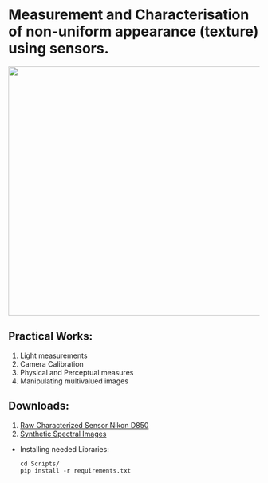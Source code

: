 # Measurement and Characterisation of non-uniform appearance (texture) using sensors.
<img src="https://hr2s.labo.univ-poitiers.fr/wp-content/uploads/sites/824/2025/03/xDessin1-1-1024x648.jpg.pagespeed.ic.6-DSTxVL67.jpg" height ="500" width="1000">



## Practical Works: 
1. Light measurements
2. Camera Calibration
3. Physical and Perceptual measures
4. Manipulating multivalued images



## Downloads:
1. [Raw Characterized Sensor Nikon D850](https://drive.google.com/drive/folders/1S5UD7jXfGF4zW0iJ7FCIh3Mp2BCDLfn_?usp=drive_link)
2. [Synthetic Spectral Images](https://filesender.renater.fr/?s=download&token=317bc03f-0c86-4c3e-b3e1-c54ff2789717)

 - Installing needed Libraries:
   ```Shell
   cd Scripts/
   pip install -r requirements.txt
   ```
